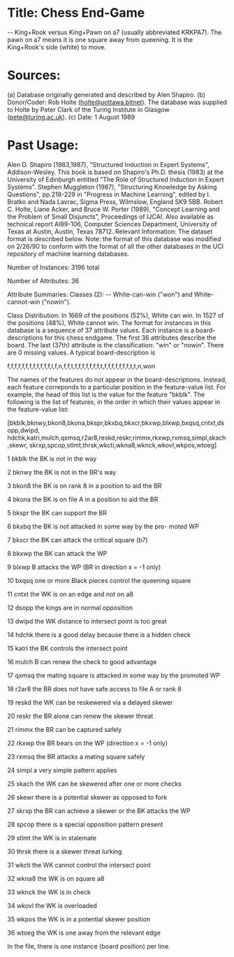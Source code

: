 # Title: Chess End-Game 
-- King+Rook versus King+Pawn on a7 (usually abbreviated KRKPA7). The pawn on a7 means it is one square away from queening. It is the King+Rook's side (white) to move.

# Sources: 

(a) Database originally generated and described by Alen Shapiro. (b) Donor/Coder: Rob Holte (holte@uottawa.bitnet). The database was supplied to Holte by Peter Clark of the Turing Institute in Glasgow (pete@turing.ac.uk). (c) Date: 1 August 1989

# Past Usage:

Alen D. Shapiro (1983,1987), "Structured Induction in Expert Systems", Addison-Wesley. This book is based on Shapiro's Ph.D. thesis (1983) at the University of Edinburgh entitled "The Role of Structured Induction in Expert Systems".
Stephen Muggleton (1987), "Structuring Knowledge by Asking Questions", pp.218-229 in "Progress in Machine Learning", edited by I. Bratko and Nada Lavrac, Sigma Press, Wilmslow, England SK9 5BB.
Robert C. Holte, Liane Acker, and Bruce W. Porter (1989), "Concept Learning and the Problem of Small Disjuncts", Proceedings of IJCAI. Also available as technical report AI89-106, Computer Sciences Department, University of Texas at Austin, Austin, Texas 78712.
Relevant Information: The dataset format is described below. Note: the format of this database was modified on 2/26/90 to conform with the format of all the other databases in the UCI repository of machine learning databases.

Number of Instances: 3196 total

Number of Attributes: 36

Attribute Summaries: Classes (2): -- White-can-win ("won") and White-cannot-win ("nowin").

Class Distribution: In 1669 of the positions (52%), White can win. In 1527 of the positions (48%), White cannot win.
The format for instances in this database is a sequence of 37 attribute values. Each instance is a board-descriptions for this chess endgame. The first 36 attributes describe the board. The last (37th) attribute is the classification: "win" or "nowin". There are 0 missing values. A typical board-description is

f,f,f,f,f,f,f,f,f,f,f,f,l,f,n,f,f,t,f,f,f,f,f,f,f,t,f,f,f,f,f,f,f,t,t,n,won

The names of the features do not appear in the board-descriptions. Instead, each feature correponds to a particular position in the feature-value list. For example, the head of this list is the value for the feature "bkblk". The following is the list of features, in the order in which their values appear in the feature-value list:

[bkblk,bknwy,bkon8,bkona,bkspr,bkxbq,bkxcr,bkxwp,blxwp,bxqsq,cntxt,dsopp,dwipd, hdchk,katri,mulch,qxmsq,r2ar8,reskd,reskr,rimmx,rkxwp,rxmsq,simpl,skach,skewr, skrxp,spcop,stlmt,thrsk,wkcti,wkna8,wknck,wkovl,wkpos,wtoeg]

1	bkblk	the BK is not in the way

2	bknwy	the BK is not in the BR's way

3	bkon8	the BK is on rank 8 in a position to aid the BR

4	bkona	the BK is on file A in a position to aid the BR

5	bkspr	the BK can support the BR

6	bkxbq	the BK is not attacked in some way by the pro- moted WP

7	bkxcr	the BK can attack the critical square (b7)

8	bkxwp	the BK can attack the WP

9	blxwp	B attacks the WP (BR in direction x = -1 only)

10	bxqsq	one or more Black pieces control the queening square

11	cntxt	the WK is on an edge and not on a8

12	dsopp	the kings are in normal opposition

13	dwipd	the WK distance to intersect point is too great

14	hdchk	there is a good delay because there is a hidden check

15	katri	the BK controls the intersect point

16	mulch	B can renew the check to good advantage

17	qxmsq	the mating square is attacked in some way by the promoted WP

18	r2ar8	the BR does not have safe access to file A or rank 8

19	reskd	the WK can be reskewered via a delayed skewer

20	reskr	the BR alone can renew the skewer threat

21	rimmx	the BR can be captured safely

22	rkxwp	the BR bears on the WP (direction x = -1 only)

23	rxmsq	the BR attacks a mating square safely

24	simpl	a very simple pattern applies

25	skach	the WK can be skewered after one or more checks

26	skewr	there is a potential skewer as opposed to fork

27	skrxp	the BR can achieve a skewer or the BK attacks the WP

28	spcop	there is a special opposition pattern present

29	stlmt	the WK is in stalemate

30	thrsk	there is a skewer threat lurking

31	wkcti	the WK cannot control the intersect point

32	wkna8	the WK is on square a8

33	wknck	the WK is in check

34	wkovl	the WK is overloaded

35	wkpos	the WK is in a potential skewer position

36	wtoeg	the WK is one away from the relevant edge

In the file, there is one instance (board position) per line.
